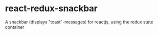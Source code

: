 # react-redux-snackbar
A snackbar (displays "toast"-messages) for reactjs, using the redux state container
